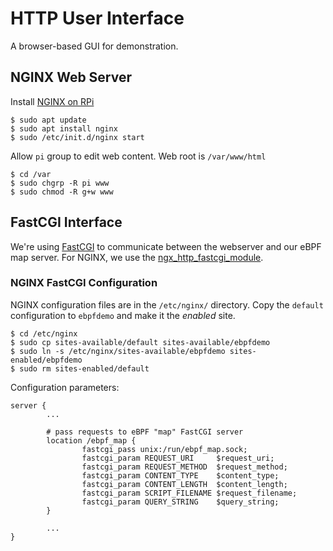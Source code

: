 # HTTP User Interface

A browser-based GUI for demonstration.

## NGINX Web Server

Install [NGINX on RPi](https://www.raspberrypi.org/documentation/remote-access/web-server/nginx.md)

```
$ sudo apt update
$ sudo apt install nginx
$ sudo /etc/init.d/nginx start
```

Allow `pi` group to edit web content.
Web root is `/var/www/html`

```
$ cd /var
$ sudo chgrp -R pi www
$ sudo chmod -R g+w www
```

## FastCGI Interface

We're using [FastCGI](https://fastcgi-archives.github.io/)
to communicate between the webserver and our eBPF map server.
For NGINX, we use the [ngx_http_fastcgi_module](http://nginx.org/en/docs/http/ngx_http_fastcgi_module.html).

### NGINX FastCGI Configuration

NGINX configuration files are in the `/etc/nginx/` directory.
Copy the `default` configuration to `ebpfdemo` and make it the _enabled_ site.

```
$ cd /etc/nginx
$ sudo cp sites-available/default sites-available/ebpfdemo
$ sudo ln -s /etc/nginx/sites-available/ebpfdemo sites-enabled/ebpfdemo
$ sudo rm sites-enabled/default
```

Configuration parameters:

```
server {
        ...

        # pass requests to eBPF "map" FastCGI server
        location /ebpf_map {
                fastcgi_pass unix:/run/ebpf_map.sock;
                fastcgi_param REQUEST_URI     $request_uri;
                fastcgi_param REQUEST_METHOD  $request_method;
                fastcgi_param CONTENT_TYPE    $content_type;
                fastcgi_param CONTENT_LENGTH  $content_length;
                fastcgi_param SCRIPT_FILENAME $request_filename;
                fastcgi_param QUERY_STRING    $query_string;
        }

        ...
}
```
